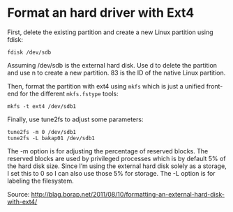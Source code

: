 # Format an hard driver with Ext4

First, delete the existing partition and create a new Linux partition using fdisk:

`fdisk /dev/sdb`

Assuming /dev/sdb is the external hard disk. Use d to delete the partition and use n to create a new partition. 83 is the ID of the native Linux partition.

Then, format the partition with ext4 using `mkfs` which is just a unified front-end for the different `mkfs.fstype` tools:

`mkfs -t ext4 /dev/sdb1`

Finally, use tune2fs to adjust some parameters:
```
tune2fs -m 0 /dev/sdb1 
tune2fs -L bakap01 /dev/sdb1
```
The -m option is for adjusting the percentage of reserved blocks. The reserved blocks are used by privileged processes which is by default 5% of the hard disk size. Since I’m using the external hard disk solely as a storage, I set this to 0 so I can also use those 5% for storage. The -L option is for labeling the filesystem.

Source: http://blag.borap.net/2011/08/10/formatting-an-external-hard-disk-with-ext4/
